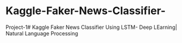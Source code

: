 # Kaggle-Faker-News-Classifier-
Project-1# Kaggle Faker News Classifier Using LSTM- Deep LEarning| Natural Language Processing
